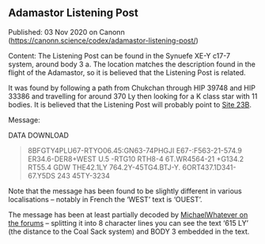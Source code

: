 ## Adamastor Listening Post

Published: 03 Nov 2020 on Canonn (https://canonn.science/codex/adamastor-listening-post/)

Content: The Listening Post can be found in the Synuefe XE-Y c17-7 system, around body 3 a. The location matches the description found in the flight of the Adamastor, so it is believed that the Listening Post is related. 

It was found by following a path from Chukchan through HIP 39748 and HIP 33386 and travelling for around 370 Ly then looking for a K class star with 11 bodies. It is believed that the Listening Post will probably point to [Site 23B](https://canonn.science/codex/geological-survey-23b/ "Geological Survey 23B").

Message:

DATA DOWNLOAD

> 
> 8BFGTY4PLU67-RTYO06.45:GN63-74PHGJI E67-:F563-21-574.9 ER34.6-DER8+WEST U.5 -RTG10 RTH8-4 6T.WR4564-21 +G134.2 RT55.4 GDW THE42.1LY 764.2Y-45TG4.BTJ-Y. 6ORT437.1D341-67.Y5DS 243 45TY-3234

Note that the message has been found to be slightly different in various localisations – notably in French the ‘WEST’ text is ‘OUEST’. 

The message has been at least partially decoded by [MichaelWhatever on the forums](https://forums.frontier.co.uk/threads/cryptic-elite-instagram-twitter-posts.557207/post-8780281 "https://forums.frontier.co.uk/threads/cryptic-elite-instagram-twitter-posts.557207/post-8780281") – splitting it into 8 character lines you can see the text ‘615 LY’ (the distance to the Coal Sack system) and BODY 3 embedded in the text.